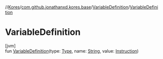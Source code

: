 //[Kores](../../../index.md)/[com.github.jonathanxd.kores.base](../index.md)/[VariableDefinition](index.md)/[VariableDefinition](-variable-definition.md)

# VariableDefinition

[jvm]\
fun [VariableDefinition](-variable-definition.md)(type: [Type](https://docs.oracle.com/javase/8/docs/api/java/lang/reflect/Type.html), name: [String](https://kotlinlang.org/api/latest/jvm/stdlib/kotlin/-string/index.html), value: [Instruction](../../com.github.jonathanxd.kores/-instruction/index.md))
